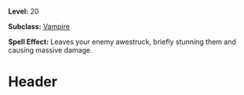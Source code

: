 <!-- TITLE: Spell: Vampire Bite -->
<!-- SUBTITLE:  -->

**Level:** 20

**Subclass:** [Vampire](vampire)

**Spell Effect:** Leaves your enemy awestruck, briefly stunning them and causing massive damage.

# Header